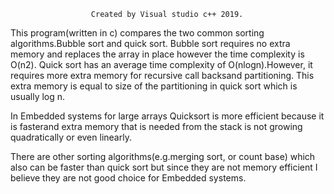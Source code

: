                       Created by Visual studio c++ 2019.

This program(written in c) compares the two common sorting algorithms.Bubble sort and quick sort.
Bubble sort requires no extra memory and replaces the array in place however the time complexity is O(n2).
Quick sort has an average time complexity of O(nlogn).However, it requires more extra memory for recursive call backsand partitioning.
This extra memory is equal to size of the partitioning in quick sort which is usually log n.

In Embedded systems for large arrays Quicksort is more efficient because it is fasterand extra memory that is needed from the stack is not growing quadratically or even linearly.

There are other sorting algorithms(e.g.merging sort, or count base) which also can be faster than quick sort but since they are not memory efficient I believe they are not good choice for Embedded systems.
